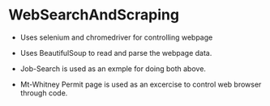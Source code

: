 # WebSearchAndScraping

* Uses selenium and chromedriver for controlling webpage

* Uses BeautifulSoup to read and parse the webpage data.

* Job-Search is used as an exmple for doing both above.

* Mt-Whitney Permit page is used as an excercise to control web browser
  through code. 

